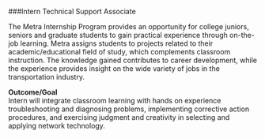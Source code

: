 ###Intern Technical Support Associate

The Metra Internship Program provides an opportunity for college juniors, seniors and graduate students to gain practical experience through on-the-job learning. Metra assigns students to projects related to their academic/educational field of study, which complements classroom instruction. The knowledge gained contributes to career development, while the experience provides insight on the wide variety of jobs in the transportation industry.

**Outcome/Goal**  
Intern will integrate classroom learning with hands on experience troubleshooting and diagnosing problems, implementing corrective action procedures, and exercising judgment and creativity in selecting and applying network technology.
